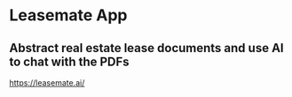 # Leasemate App

## Abstract real estate lease documents and use AI to chat with the PDFs

https://leasemate.ai/
